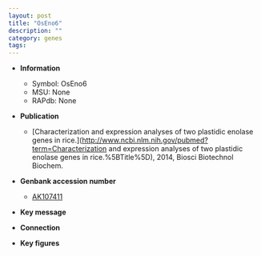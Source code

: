 ```yaml
---
layout: post
title: "OsEno6"
description: ""
category: genes
tags: 
---
```


* **Information**  
    + Symbol: OsEno6  
    + MSU: None  
    + RAPdb: None  

* **Publication**  
    + [Characterization and expression analyses of two plastidic enolase genes in rice.](http://www.ncbi.nlm.nih.gov/pubmed?term=Characterization and expression analyses of two plastidic enolase genes in rice.%5BTitle%5D), 2014, Biosci Biotechnol Biochem.

* **Genbank accession number**  
    + [AK107411](http://www.ncbi.nlm.nih.gov/nuccore/AK107411)

* **Key message**  

* **Connection**  

* **Key figures**  


